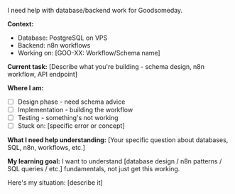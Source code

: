 I need help with database/backend work for Goodsomeday.

**Context:**
- Database: PostgreSQL on VPS
- Backend: n8n workflows
- Working on: [GOO-XX: Workflow/Schema name]

**Current task:**
[Describe what you're building - schema design, n8n workflow, API endpoint]

**Where I am:**
- [ ] Design phase - need schema advice
- [ ] Implementation - building the workflow
- [ ] Testing - something's not working
- [ ] Stuck on: [specific error or concept]

**What I need help understanding:**
[Your specific question about databases, SQL, n8n, workflows, etc.]

**My learning goal:**
I want to understand [database design / n8n patterns / SQL queries / etc.] fundamentals, not just get this working.

Here's my situation: [describe it]